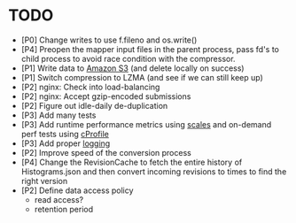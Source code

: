 TODO
====

- [P0] Change writes to use f.fileno and os.write()
- [P4] Preopen the mapper input files in the parent process, pass fd's to child process to avoid race condition with the compressor.
- [P1] Write data to [Amazon S3][4] (and delete locally on success)
- [P1] Switch compression to LZMA (and see if we can still keep up)
- [P2] nginx: Check into load-balancing
- [P2] nginx: Accept gzip-encoded submissions
- [P2] Figure out idle-daily de-duplication
- [P3] Add many tests
- [P3] Add runtime performance metrics using [scales][1] and on-demand perf tests
  using [cProfile][3]
- [P3] Add proper [logging][2]
- [P2] Improve speed of the conversion process
- [P4] Change the RevisionCache to fetch the entire history of Histograms.json and
  then convert incoming revisions to times to find the right version
- [P2] Define data access policy
  -  read access?
  -  retention period

[1]: https://github.com/Cue/scales "Scales"
[2]: http://docs.python.org/2/library/logging.html "Python Logging"
[3]: http://docs.python.org/2/library/profile.html "Python Profilers"
[4]: http://boto.s3.amazonaws.com/s3_tut.html "Using S3 with boto"
